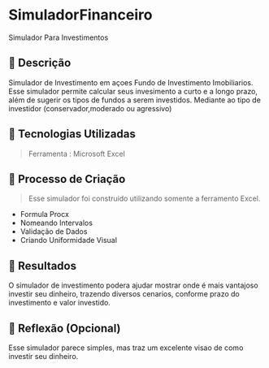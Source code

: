 # SimuladorFinanceiro
Simulador Para Investimentos
## 📒 Descrição
Simulador de Investimento em açoes Fundo de Investimento Imobiliarios.
Esse simulador permite calcular seus invesimento a curto e a longo prazo, além de sugerir os tipos de fundos a serem investidos.
Mediante ao tipo de investidor (conservador,moderado ou agressivo)

## 🤖 Tecnologias Utilizadas
> Ferramenta : Microsoft Excel

## 🧐 Processo de Criação
> Esse simulador foi construido utilizando somente a ferramento Excel.
* Formula Procx
* Nomeando Intervalos
* Validação de Dados
* Criando Uniformidade Visual

## 🚀 Resultados
O simulador de investimento podera ajudar mostrar onde é mais vantajoso investir seu dinheiro, trazendo diversos cenarios, conforme prazo do investimento
e valor investido.

## 💭 Reflexão (Opcional)
Esse simulador parece simples, mas traz um excelente visao de como investir seu dinheiro.


